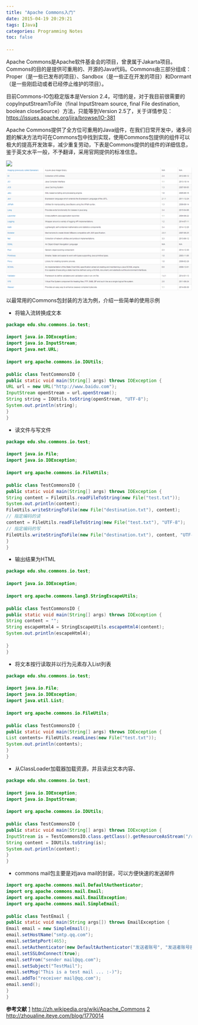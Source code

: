 ```yaml
---
title: "Apache Commons入门"
date: 2015-04-19 20:29:21
tags: [Java]
categories: Programming Notes
toc: false

---
```

Apache Commons是Apache软件基金会的项目，曾隶属于Jakarta项目。Commons的目的是提供可重用的、开源的Java代码。Commons由三部分组成：Proper（是一些已发布的项目）、Sandbox（是一些正在开发的项目）和Dormant（是一些刚启动或者已经停止维护的项目）。

目前Commons-IO包稳定版本是Version 2.4，可惜的是，对于我目前很需要的copyInputStreamToFile（final InputStream source, final File destination, boolean closeSource）方法，只能等到Version 2.5了，关于详情参见：https://issues.apache.org/jira/browse/IO-381

Apache Commons提供了全方位可重用的Java组件，在我们日常开发中，诸多问题的解决方法均可在Commons包中找到实现，使用Commons包提供的组件可以极大的提高开发效率，减少重复劳动，下表是Commons提供的组件的详细信息，鉴于英文水平一般，不予翻译，采用官网提供的标准信息。

![][1]
![Apache commons][2]

[1]: https://raw.githubusercontent.com/shijiebei2009/img/master/blog/commons_a.png
[2]: https://raw.githubusercontent.com/shijiebei2009/img/master/blog/commons_b.png
  
  
以最常用的Commons包封装的方法为例，介绍一些简单的使用示例
+ 将输入流转换成文本

```java
package edu.shu.commons.io.test;

import java.io.IOException;
import java.io.InputStream;
import java.net.URL;

import org.apache.commons.io.IOUtils;

public class TestCommonsIO {
public static void main(String[] args) throws IOException {
URL url = new URL("http://www.baidu.com");
InputStream openStream = url.openStream();
String string = IOUtils.toString(openStream, "UTF-8");
System.out.println(string);
}
}
```

+ 读文件与写文件

```java
package edu.shu.commons.io.test;

import java.io.File;
import java.io.IOException;

import org.apache.commons.io.FileUtils;

public class TestCommonsIO {
public static void main(String[] args) throws IOException {
String content = FileUtils.readFileToString(new File("test.txt"));
System.out.println(content);
FileUtils.writeStringToFile(new File("destination.txt"), content);
// 指定编码的读
content = FileUtils.readFileToString(new File("test.txt"), "UTF-8");
// 指定编码的写
FileUtils.writeStringToFile(new File("destination.txt"), content, "UTF-8");
}
}
```

+ 输出结果为HTML

```java
package edu.shu.commons.io.test;

import java.io.IOException;

import org.apache.commons.lang3.StringEscapeUtils;

public class TestCommonsIO {
public static void main(String[] args) throws IOException {
String content = "";
String escapeHtml4 = StringEscapeUtils.escapeHtml4(content);
System.out.println(escapeHtml4);

}
}
```

+ 将文本按行读取并以行为元素存入List列表

```java
package edu.shu.commons.io.test;

import java.io.File;
import java.io.IOException;
import java.util.List;

import org.apache.commons.io.FileUtils;

public class TestCommonsIO {
public static void main(String[] args) throws IOException {
List contents= FileUtils.readLines(new File("test.txt"));
System.out.println(contents);
}
}
```

+ 从ClassLoader加载器加载资源，并且读出文本内容、

```java
package edu.shu.commons.io.test;

import java.io.IOException;
import java.io.InputStream;

import org.apache.commons.io.IOUtils;

public class TestCommonsIO {
public static void main(String[] args) throws IOException {
InputStream is = TestCommonsIO.class.getClass().getResourceAsStream("/resource/d.txt");
String content = IOUtils.toString(is);
System.out.println(content);
}
}
```

+ commons mail包主要是对java mail的封装，可以方便快速的发送邮件

```java
import org.apache.commons.mail.DefaultAuthenticator;
import org.apache.commons.mail.Email;
import org.apache.commons.mail.EmailException;
import org.apache.commons.mail.SimpleEmail;

public class TestEmail {
public static void main(String args[]) throws EmailException {
Email email = new SimpleEmail();
email.setHostName("smtp.qq.com");
email.setSmtpPort(465);
email.setAuthenticator(new DefaultAuthenticator("发送者账号", "发送者账号密码"));
email.setSSLOnConnect(true);
email.setFrom("sender mail@qq.com");
email.setSubject("TestMail");
email.setMsg("This is a test mail ... :-)");
email.addTo("receiver mail@qq.com");
email.send();
}
}
```
**参考文献**
[1] http://zh.wikipedia.org/wiki/Apache_Commons
[2] http://zhoualine.iteye.com/blog/1770014
